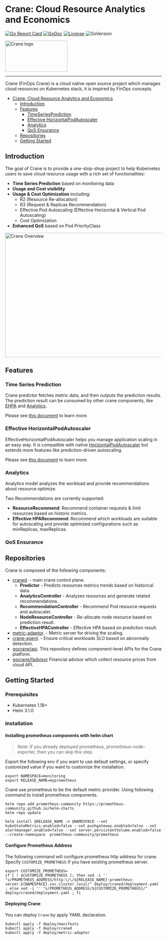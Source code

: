 # Crane: Cloud Resource Analytics and Economics

[![Go Report Card](https://goreportcard.com/badge/github.com/gocrane/crane)](https://goreportcard.com/report/github.com/gocrane/crane)
[![GoDoc](https://godoc.org/github.com/gocrane/crane?status.svg)](https://godoc.org/github.com/gocrane/crane)
[![License](https://img.shields.io/github/license/gocrane/crane)](https://www.apache.org/licenses/LICENSE-2.0.html)
![GoVersion](https://img.shields.io/github/go-mod/go-version/gocrane/crane)

<img alt="Crane logo" height="100" src="docs/images/crane.svg" title="Crane" width="200"/>

---

Crane (FinOps Crane) is a cloud native open source project which manages cloud resources on Kubernetes stack, it is inspired by FinOps concepts.

- [Crane: Cloud Resource Analytics and Economics](#crane-cloud-resource-analytics-and-economics)
  - [Introduction](#introduction)
  - [Features](#features)
    - [TimeSeriesPrediction](#Time-series-prediction)
    - [Effective HorizontalPodAutoscaler](#effective-horizontalpodautoscaler)
    - [Analytics](#analytics)
    - [QoS Ensurance](#qos-ensurance)
  - [Repositories](#repositories)
  - [Getting Started](#getting-started)

## Introduction

The goal of Crane is to provide a one-stop-shop project to help Kubernetes users to save cloud resource usage with a rich set of functionalities:

- **Time Series Prediction** based on monitoring data
- **Usage and Cost visibility**
- **Usage & Cost Optimization** including:
  - R2 (Resource Re-allocation)
  - R3 (Request & Replicas Recommendation)
  - Effective Pod Autoscaling (Effective Horizontal & Vertical Pod Autoscaling)
  - Cost Optimization
- **Enhanced QoS** based on Pod PriorityClass

<img alt="Crane Overview" height="400" src="docs/images/crane-overview.png" width="700"/>

## Features
### Time Series Prediction

Crane predictor fetches metric data, and then outputs the prediction results.
The prediction result can be consumed by other crane components, like [EHPA](#effective-horizontalpodautoscaler) and [Analytics](#analytics).

Please see [this document](./docs/tutorials/using-time-series-prediction.md) to learn more.

### Effective HorizontalPodAutoscaler

EffectiveHorizontalPodAutoscaler helps you manage application scaling in an easy way. It is compatible with native [HorizontalPodAutoscaler](https://kubernetes.io/docs/tasks/run-application/horizontal-pod-autoscale/) but extends more features like prediction-driven autoscaling.

Please see [this document](./docs/tutorials/using-effective-hpa-to-scaling-with-effectiveness.md) to learn more.

### Analytics

Analytics model analyzes the workload and provide recommendations about resource optimize.

Two Recommendations are currently supported:
- **ResourceRecommend**: Recommend container requests & limit resources based on historic metrics.
- **Effective HPARecommend**: Recommend which workloads are suitable for autoscaling and provide optimized configurations such as minReplicas, maxReplicas.

### QoS Ensurance

## Repositories

Crane is composed of the following components:
- [craned](cmd/craned). - main crane control plane.
  - **Predictor** - Predicts resources metrics trends based on historical data.
  - **AnalyticsController** - Analyzes resources and generate related recommendations.
  - **RecommendationController** - Recommend Pod resource requests and autoscaler.
  - **NodeResourceController** - Re-allocate node resource based on prediction result.
  - **EffectiveHPAController** - Effective HPA based on prediction result.
- [metric-adaptor](cmd/metric-adapter). - Metric server for driving the scaling.
- [crane-agent](cmd/crane-agent). - Ensure critical workloads SLO based on abnormally detection.
- [gocrane/api](https://github.com/gocrane/api). This repository defines component-level APIs for the Crane platform.
- [gocrane/fadvisor](https://github.com/gocrane/fadvisor) Financial advisor which collect resource prices from cloud API. 

## Getting Started

### Prerequisites

- Kubernetes 1.18+
- Helm 3.1.0

### Installation

#### Installing prometheus components with helm chart

> Note:
> If you already deployed prometheus, prometheus-node-exporter, then you can skip this step.

Export the following env if you want to use default settings, or specify customized value if you want to customize the installation.

```console
export NAMESPACE=monitoring
export RELEASE_NAME=myprometheus
```

Crane use prometheus to be the default metric provider. Using following command to install prometheus components.

```console
helm repo add prometheus-community https://prometheus-community.github.io/helm-charts
helm repo update

helm install $RELEASE_NAME -n $NAMESPACE --set kubeStateMetrics.enabled=false --set pushgateway.enabled=false --set alertmanager.enabled=false --set server.persistentVolume.enabled=false --create-namespace  prometheus-community/prometheus
```

#### Configure Prometheus Address

The following command will configure prometheus http address for crane. Specify `CUSTOMIZE_PROMETHEUS` if you have existing prometheus server.

```console
export CUSTOMIZE_PROMETHEUS=
if [ ! $CUSTOMIZE_PROMETHEUS ]; then sed -i '' "s/PROMETHEUS_ADDRESS/http:\/\/${RELEASE_NAME}-prometheus-server.${NAMESPACE}.svc.cluster.local/" deploy/craned/deployment.yaml ; else sed -i '' "s/PROMETHEUS_ADDRESS/${CUSTOMIZE_PROMETHEUS}/" deploy/craned/deployment.yaml ; fi
```

#### Deploying Crane

You can deploy `Crane` by apply YAML declaration.

```console
kubectl apply -f deploy/manifests 
kubectl apply -f deploy/craned 
kubectl apply -f deploy/metric-adapter
```
